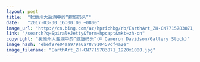 ```yaml
---
layout: post
title:  "犹他州大盐湖中的“螺旋码头”"
date:   "2017-03-30 16:00:00 +0800"
image_url: "http://cn.bing.com/az/hprichbg/rb/EarthArt_ZH-CN7715783871_1920x1080.jpg"
link: "/search?q=Spiral+Jetty&form=hpcapt&mkt=zh-cn"
copyright: "犹他州大盐湖中的“螺旋码头”(© Cameron Davidson/Gallery Stock)"
image_hash: "ebef97e04aa979a6a787910457df4a2e"
image_filename: "EarthArt_ZH-CN7715783871_1920x1080.jpg"
---
```

